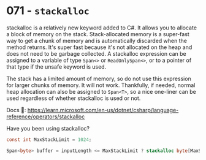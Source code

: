 # 071 - `stackalloc` #

stackalloc is a relatively new keyword added to C#. It allows you to allocate a block of memory on the stack. Stack-allocated memory is a super-fast way to get a chunk of memory and is automatically discarded when the method returns. It's super fast because it's not allocated on the heap and does not need to be garbage collected. A stackalloc expression can be assigned to a variable of type `Span<>` or `ReadOnlySpan<>`, or to a pointer of that type if the unsafe keyword is used.

The stack has a limited amount of memory, so do not use this expression for larger chunks of memory. It will not work. Thankfully, if needed, normal heap allocation can also be assigned to `Span<T>`, so a nice one-liner can be used regardless of whether stackalloc is used or not.

Docs 📑: https://learn.microsoft.com/en-us/dotnet/csharp/language-reference/operators/stackalloc

Have you been using stackalloc?

```csharp
const int MaxStackLimit = 1024;

Span<byte> buffer = inputLength <= MaxStackLimit ? stackalloc byte[MaxStackLimit] : new byte[inputLength];
```